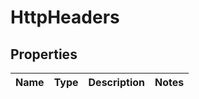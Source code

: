 # HttpHeaders

## Properties
Name | Type | Description | Notes
------------ | ------------- | ------------- | -------------
